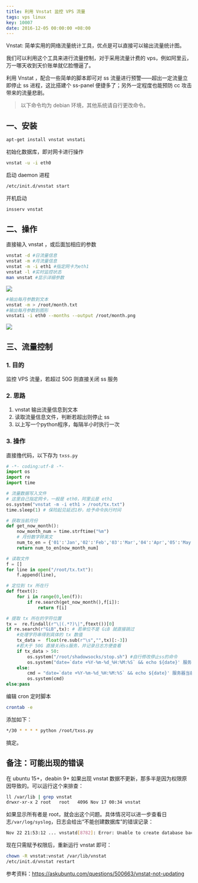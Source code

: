 ```yaml
---
title: 利用 Vnstat 监控 VPS 流量
tags: vps linux
key: 10007
date: 2016-12-05 00:00:00 +08:00
---
```


Vnstat: 简单实用的网络流量统计工具，优点是可以直接可以输出流量统计图。  

我们可以利用这个工具来进行流量控制，对于采用流量计费的 vps，例如阿里云，万一哪天收到天价账单就亿脸懵逼了。 

利用 Vnstat ，配合一些简单的脚本即可对 ss 流量进行预警——超出一定流量立即停止 ss 进程，这比搭建个 ss-panel 便捷多了；另外一定程度也能预防 cc 攻击带来的流量悲剧。

>以下命令均为 debian 环境，其他系统请自行更改命令。

## 一、安装

```bash
apt-get install vnstat vnstati
```
初始化数据库，即对网卡进行操作
```bash
vnstat -u -i eth0
```
启动 daemon 进程
```bash
/etc/init.d/vnstat start
```
开机启动
```bash
insserv vnstat
```

## 二、操作
直接输入 vnstat ，或后面加相应的参数

```bash
vnstat -d #日流量信息
vnstat -m #月流量信息
vnstat -m -i eth1 #指定网卡为eth1
vnstat -l #实时监控状态
man vnstat #显示详细参数
```

![](http://k162.space/post_img/17-10-13/9458066.jpg)

```bash
#输出每月参数到文本
vnstat -m > /root/month.txt
#输出每月参数到图形
vnstati -i eth0 --months --output /root/month.png
```

![](http://k162.space/post_img/17-10-13/84847784.jpg)


## 三、流量控制

### 1. 目的
监控 VPS 流量，若超过 50G 则直接关闭 ss 服务

### 2. 思路
1. vnstat 输出流量信息到文本
1. 读取流量信息文件，判断若超出则停止 ss
1. 以上写一个python程序，每隔半小时执行一次

### 3. 操作
直接撸代码，以下存为 `txss.py`

<!--more-->

```python
# -*- coding:utf-8 -*-
import os
import re
import time

# 流量数据写入文件
# 这里自己指定网卡，一般是 eth0，阿里云是 eth1
os.system("vnstat -m -i eth1 > /root/tx.txt")
time.sleep(1) # 保险起见延迟1秒，给予命令执行时间

# 获取当前月份
def get_now_month():
    now_month_num = time.strftime("%m")
    # 月份数字转英文
    num_to_en = {'01':'Jan','02':'Feb','03':'Mar','04':'Apr','05':'May','06':'Jun','07':'Jul','08':'Aug','09':'Sept','10':'Oct','11':'Nov','12':'Dec'}
    return num_to_en[now_month_num]

# 读取文件
f = []
for line in open("/root/tx.txt"):
    f.append(line),

# 定位到 tx 所在行
def ftext():
    for i in range(0,len(f)):
        if re.search(get_now_month(),f[i]):
            return f[i]

# 提取 tx 所在的字符位置
tx =  re.findall(r"\|(.*?)\|",ftext())[0]
if re.search(r"GiB",tx): # 若单位不是 GiB 就直接跳过
    #处理字符串得到具体的 tx 数值
    tx_data =  float(re.sub(r"\s","",tx)[:-3])
    #若大于 50G 直接关闭ss服务，并记录日志方便查看
    if tx_data > 50:
        os.system("/root/shadowsocks/stop.sh") #自行修改停止ss的命令
        os.system("date=`date +%Y-%m-%d_%H:%M:%S` && echo ${date}' 服务器出向流量已超过50G，自动关闭shadowsocks' >> /root/stopss.log")
    else:
        cmd = "date=`date +%Y-%m-%d_%H:%M:%S` && echo ${date}' 服务器当前已使用流量 "+str(tx_data)+" GiB' >> /root/stopss.log"
        os.system(cmd)
else:pass
```

编辑 cron 定时脚本

```bash
crontab -e
```

添加如下：

```bash
*/30 * * * * python /root/txss.py
```

搞定。

## 备注：可能出现的错误

在 ubuntu 15+，deabin 9+ 如果出现 vnstat 数据不更新，那多半是因为权限原因导致的。可以运行这个来排查：


```bash
ll /var/lib | grep vnstat
drwxr-xr-x 2 root   root   4096 Nov 17 00:34 vnstat
```

如果显示所有者是 root，就会出这个问题。具体情况可以进一步查看日志`/var/log/syslog`，日志会给出“不能创建数据库”的错误记录：

```bash
Nov 22 21:53:12 ... vnstatd[8782]: Error: Unable to create database backup "/var/lib/vnstat/.eth0".
```

现在只需赋予权限后，重新运行 vnstat 即可：

```bash
chown -R vnstat:vnstat /var/lib/vnstat
/etc/init.d/vnstat restart
```

参考资料：https://askubuntu.com/questions/500663/vnstat-not-updating